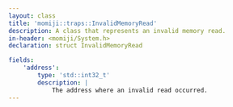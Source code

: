 ```yaml
---
layout: class
title: 'momiji::traps::InvalidMemoryRead'
description: A class that represents an invalid memory read.
in-header: <momiji/System.h>
declaration: struct InvalidMemoryRead

fields:
    'address':
        type: 'std::int32_t'
        description: |
            The address where an invalid read occurred.
---
```

